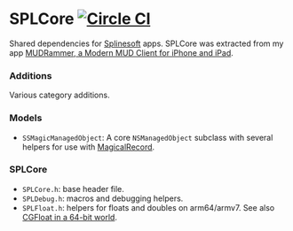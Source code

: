 # SPLCore [![Circle CI](https://circleci.com/gh/splinesoft/SPLCore.svg?style=svg)](https://circleci.com/gh/splinesoft/SPLCore)

Shared dependencies for [Splinesoft](http://splinesoft.net) apps. SPLCore was extracted from my app [MUDRammer, a Modern MUD Client for iPhone and iPad](https://itunes.apple.com/us/app/mudrammer-a-modern-mud-client/id597157072?mt=8).

### Additions

Various category additions.

### Models

- `SSMagicManagedObject`: A core `NSManagedObject` subclass with several helpers for use with [MagicalRecord](https://github.com/magicalpanda/magicalrecord).

### SPLCore

- `SPLCore.h`: base header file.
- `SPLDebug.h`: macros and debugging helpers.
- `SPLFloat.h`: helpers for floats and doubles on arm64/armv7. See also [CGFloat in a 64-bit world](http://list.her.sh/cgfloat-and-arm64/).
